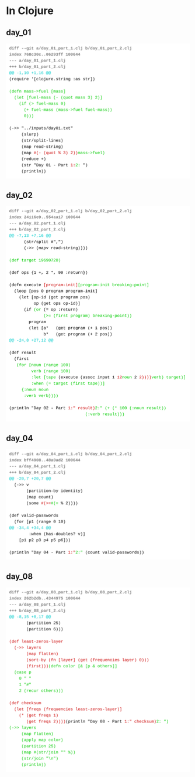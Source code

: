 # In Clojure

## day_01
![day_01](./day_01_diff.svg)
## day_02
![day_02](./day_02_diff.svg)
## day_04
![day_04](./day_04_diff.svg)
## day_08
![day_08](./day_08_diff.svg)
